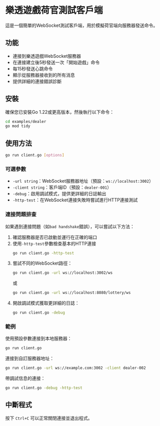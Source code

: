 # 樂透遊戲荷官測試客戶端

這是一個簡單的WebSocket測試客戶端，用於模擬荷官端向服務器發送命令。

## 功能

- 連接到樂透遊戲WebSocket服務器
- 在連接建立後5秒發送一次「開始遊戲」命令
- 每15秒發送心跳命令
- 顯示從服務器接收到的所有消息
- 提供詳細的連接錯誤診斷

## 安裝

確保您已安裝Go 1.22或更高版本，然後執行以下命令：

```bash
cd examples/dealer
go mod tidy
```

## 使用方法

```bash
go run client.go [options]
```

### 可選參數

- `-url string`：WebSocket服務器地址（預設：`ws://localhost:3002`）
- `-client string`：客戶端ID（預設：`dealer-001`）
- `-debug`：啟用調試模式，提供更詳細的日誌輸出
- `-http-test`：在WebSocket連接失敗時嘗試進行HTTP連接測試

### 連接問題排查

如果遇到連接問題（如`bad handshake`錯誤），可以嘗試以下方法：

1. 確認服務器是否已啟動並運行在正確的端口
2. 使用`-http-test`參數檢查基本的HTTP連接
   ```bash
   go run client.go -http-test
   ```
3. 嘗試不同的WebSocket路徑：
   ```bash
   go run client.go -url ws://localhost:3002/ws
   ```
   或
   ```bash
   go run client.go -url ws://localhost:8080/lottery/ws
   ```
4. 開啟調試模式獲取更詳細的日誌：
   ```bash
   go run client.go -debug
   ```

### 範例

使用預設參數連接到本地服務器：

```bash
go run client.go
```

連接到自訂服務器地址：

```bash
go run client.go -url ws://example.com:3002 -client dealer-002
```

帶調試信息的連接：

```bash
go run client.go -debug -http-test
```

## 中斷程式

按下 `Ctrl+C` 可以正常關閉連接並退出程式。 